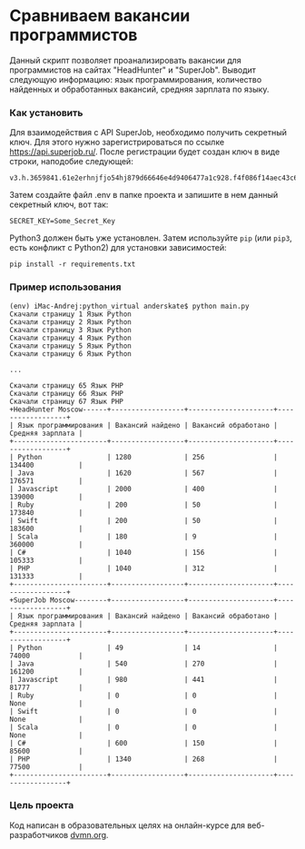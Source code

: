 # Сравниваем вакансии программистов

Данный скрипт позволяет проанализировать вакансии для программистов на сайтах "HeadHunter" и "SuperJob". Выводит следующую информацию: язык программирования, количество найденных и обработанных вакансий, средняя зарплата по языку.

### Как установить

Для взаимодействия с API SuperJob, необходимо получить секретный ключ. Для этого нужно зарегистрироваться по ссылке https://api.superjob.ru/. После регистрации будет создан ключ в виде строки, наподобие следующей:
```
v3.h.3659841.61e2erhnjfjo54hj879d66646e4d9406477a1c928.f4f086f14aec43c6abdb70ad05079c43747f
```

Затем создайте файл .env в папке проекта и запишите в нем данный секретный ключ, вот так:
```
SECRET_KEY=Some_Secret_Key
```
Python3 должен быть уже установлен. 
Затем используйте `pip` (или `pip3`, есть конфликт с Python2) для установки зависимостей:
```
pip install -r requirements.txt
```
### Пример использования
```
(env) iMac-Andrej:python_virtual anderskate$ python main.py
Скачали страницу 1 Язык Python
Скачали страницу 2 Язык Python
Скачали страницу 3 Язык Python
Скачали страницу 4 Язык Python
Скачали страницу 5 Язык Python
Скачали страницу 6 Язык Python

...

Скачали страницу 65 Язык PHP
Скачали страницу 66 Язык PHP
Скачали страницу 67 Язык PHP
+HeadHunter Moscow------+------------------+---------------------+------------------+
| Язык программирования | Вакансий найдено | Вакансий обработано | Средняя зарплата |
+-----------------------+------------------+---------------------+------------------+
| Python                | 1280             | 256                 | 134400           |
| Java                  | 1620             | 567                 | 176571           |
| Javascript            | 2000             | 400                 | 139000           |
| Ruby                  | 200              | 50                  | 173840           |
| Swift                 | 200              | 50                  | 183600           |
| Scala                 | 180              | 9                   | 360000           |
| C#                    | 1040             | 156                 | 105333           |
| PHP                   | 1040             | 312                 | 131333           |
+-----------------------+------------------+---------------------+------------------+
+SuperJob Moscow--------+------------------+---------------------+------------------+
| Язык программирования | Вакансий найдено | Вакансий обработано | Средняя зарплата |
+-----------------------+------------------+---------------------+------------------+
| Python                | 49               | 14                  | 74000            |
| Java                  | 540              | 270                 | 161200           |
| Javascript            | 980              | 441                 | 81777            |
| Ruby                  | 0                | 0                   | None             |
| Swift                 | 0                | 0                   | None             |
| Scala                 | 0                | 0                   | None             |
| C#                    | 600              | 150                 | 85600            |
| PHP                   | 1340             | 268                 | 77500            |
+-----------------------+------------------+---------------------+------------------+
```

### Цель проекта

Код написан в образовательных целях на онлайн-курсе для веб-разработчиков [dvmn.org](https://dvmn.org/).
